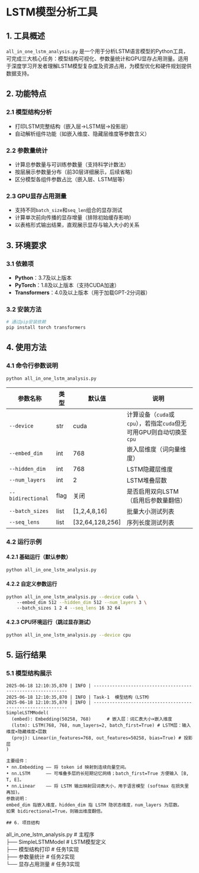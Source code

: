 # LSTM模型分析工具  

## 1. 工具概述  

`all_in_one_lstm_analysis.py` 是一个用于分析LSTM语言模型的Python工具，可完成三大核心任务：模型结构可视化、参数量统计和GPU显存占用测量。适用于深度学习开发者理解LSTM模型复杂度及资源占用，为模型优化和硬件规划提供数据支持。  


## 2. 功能特点  

### 2.1 模型结构分析  
- 打印LSTM完整结构（嵌入层→LSTM层→投影层）  
- 自动解析组件功能（如嵌入维度、隐藏层维度等参数含义）  

### 2.2 参数量统计  
- 计算总参数量与可训练参数量（支持科学计数法）  
- 按层展示参数量分布（前30层详细展示，后续省略）  
- 区分模型各组件参数占比（嵌入层、LSTM层等）  

### 2.3 GPU显存占用测量  
- 支持不同`batch_size`和`seq_len`组合的显存测试  
- 计算单次前向传播的显存增量（排除初始缓存影响）  
- 以表格形式输出结果，直观展示显存与输入大小的关系  

## 3. 环境要求  

### 3.1 依赖项  
- **Python**：3.7及以上版本  
- **PyTorch**：1.8及以上版本（支持CUDA加速）  
- **Transformers**：4.0及以上版本（用于加载GPT-2分词器）  

### 3.2 安装方法  
```bash
# 通过pip安装依赖  
pip install torch transformers  
```  
## 4. 使用方法  

### 4.1 命令行参数说明  
```bash
python all_in_one_lstm_analysis.py 
```  

| 参数名称          | 类型    | 默认值               | 说明                                                                 |  
|-------------------|---------|----------------------|----------------------------------------------------------------------|  
| `--device`        | str     | cuda                 | 计算设备（`cuda`或`cpu`），若指定`cuda`但无可用GPU则自动切换至`cpu` |  
| `--embed_dim`     | int     | 768                  | 嵌入层维度（词向量维度）                                             |  
| `--hidden_dim`    | int     | 768                  | LSTM隐藏层维度                                                       |  
| `--num_layers`    | int     | 2                    | LSTM堆叠层数                                                         |  
| `--bidirectional` | flag    | 关闭                 | 是否启用双向LSTM（启用后参数量翻倍）                                 |  
| `--batch_sizes`   | list    | [1,2,4,8,16]         | 批量大小测试列表                                                     |  
| `--seq_lens`      | list    | [32,64,128,256]      | 序列长度测试列表                                                     |  

### 4.2 运行示例  
#### 4.2.1 基础运行（默认参数）  
```bash  
python all_in_one_lstm_analysis.py  
```  

#### 4.2.2 自定义参数运行  
```bash  
python all_in_one_lstm_analysis.py --device cuda \  
    --embed_dim 512 --hidden_dim 512 --num_layers 3 \  
    --batch_sizes 1 2 4 --seq_lens 16 32 64  
```  

#### 4.2.3 CPU环境运行（跳过显存测试）  
```bash  
python all_in_one_lstm_analysis.py --device cpu  
```  
## 5. 运行结果

### 5.1 模型结构展示

```plaintext
2025-06-18 12:10:35,870 | INFO | ------------------------------------------------------------  
2025-06-18 12:10:35,870 | INFO | Task-1  模型结构（LSTM）  
2025-06-18 12:10:35,870 | INFO | ------------------------------------------------------------  
SimpleLSTMModel(  
  (embed): Embedding(50258, 768)      # 嵌入层：词汇表大小×嵌入维度  
  (lstm): LSTM(768, 768, num_layers=2, batch_first=True) # LSTM层：输入维度×隐藏维度×层数  
  (proj): Linear(in_features=768, out_features=50258, bias=True) # 投影层  
)  

主要组件：  
• nn.Embedding —— 将 token id 映射到连续向量空间。  
• nn.LSTM      —— 可堆叠多层的长短期记忆网络；batch_first=True 方便输入 [B, T, E]。  
• nn.Linear    —— 将 LSTM 输出映射回词表大小，用于语言模型 (softmax 在损失里再加)。  
参数说明：  
embed_dim 指嵌入维度，hidden_dim 指 LSTM 隐状态维度，num_layers 为层数。  
如果 bidirectional=True，则输出维度翻倍。  

## 6. 项目结构  
```  
all_in_one_lstm_analysis.py  # 主程序  
├── SimpleLSTMModel         # LSTM模型定义  
├── 模型结构打印            # 任务1实现  
├── 参数量统计            # 任务2实现  
└── 显存占用测量            # 任务3实现  
```
